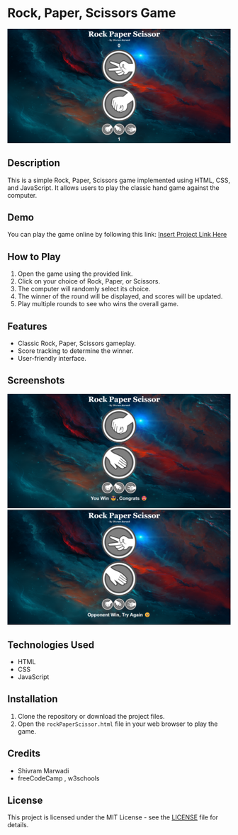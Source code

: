 # Rock, Paper, Scissors Game

![alt text](https://github.com/CodeWithShivram/Rock-Paper-Scissor-Game/blob/main/sample2.png)

## Description

This is a simple Rock, Paper, Scissors game implemented using HTML, CSS, and JavaScript. It allows users to play the classic hand game against the computer.

## Demo

You can play the game online by following this link: [Insert Project Link Here](insert_project_link_here)

## How to Play

1. Open the game using the provided link.
2. Click on your choice of Rock, Paper, or Scissors.
3. The computer will randomly select its choice.
4. The winner of the round will be displayed, and scores will be updated.
5. Play multiple rounds to see who wins the overall game.

## Features

- Classic Rock, Paper, Scissors gameplay.
- Score tracking to determine the winner.
- User-friendly interface.

## Screenshots

![alt text](https://github.com/CodeWithShivram/Rock-Paper-Scissor-Game/blob/main/sample1.png)
![alt text](https://github.com/CodeWithShivram/Rock-Paper-Scissor-Game/blob/main/sample3.png)


## Technologies Used

- HTML
- CSS
- JavaScript

## Installation

1. Clone the repository or download the project files.
2. Open the `rockPaperScissor.html` file in your web browser to play the game.

## Credits

- Shivram Marwadi
- freeCodeCamp , w3schools

## License

This project is licensed under the MIT License - see the [LICENSE](https://github.com/CodeWithShivram/Rock-Paper-Scissor-Game/blob/main/LICENSELICENSE) file for details.

